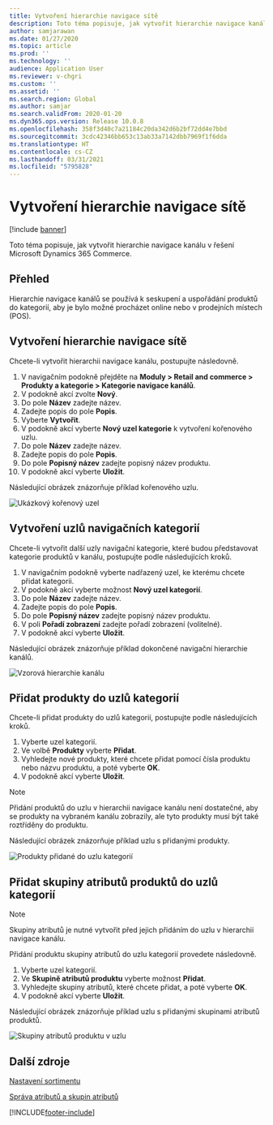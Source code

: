 ```yaml
---
title: Vytvoření hierarchie navigace sítě
description: Toto téma popisuje, jak vytvořit hierarchie navigace kanálu v řešení Microsoft Dynamics 365 Commerce.
author: samjarawan
ms.date: 01/27/2020
ms.topic: article
ms.prod: ''
ms.technology: ''
audience: Application User
ms.reviewer: v-chgri
ms.custom: ''
ms.assetid: ''
ms.search.region: Global
ms.author: samjar
ms.search.validFrom: 2020-01-20
ms.dyn365.ops.version: Release 10.0.8
ms.openlocfilehash: 358f3d40c7a21184c20da342d6b2bf72dd4e7bbd
ms.sourcegitcommit: 3cdc42346bb653c13ab33a7142dbb7969f1f6dda
ms.translationtype: HT
ms.contentlocale: cs-CZ
ms.lasthandoff: 03/31/2021
ms.locfileid: "5795828"
---
```

# <a name="create-a-channel-navigation-hierarchy"></a>Vytvoření hierarchie navigace sítě


[!include [banner](includes/banner.md)]

Toto téma popisuje, jak vytvořit hierarchie navigace kanálu v řešení Microsoft Dynamics 365 Commerce.

## <a name="overview"></a>Přehled

Hierarchie navigace kanálů se používá k seskupení a uspořádání produktů do kategorií, aby je bylo možné procházet online nebo v prodejních místech (POS).

## <a name="create-a-channel-navigation-hierarchy"></a>Vytvoření hierarchie navigace sítě

Chcete-li vytvořit hierarchii navigace kanálu, postupujte následovně.

1. V navigačním podokně přejděte na **Moduly \> Retail and commerce \> Produkty a kategorie \> Kategorie navigace kanálů**.
1. V podokně akcí zvolte **Nový**.
1. Do pole **Název** zadejte název.
1. Zadejte popis do pole **Popis**.
1. Vyberte **Vytvořit**.
1. V podokně akcí vyberte **Nový uzel kategorie** k vytvoření kořenového uzlu.
1. Do pole **Název** zadejte název.
1. Zadejte popis do pole **Popis**.
1. Do pole **Popisný název** zadejte popisný název produktu.
1. V podokně akcí vyberte **Uložit**.

Následující obrázek znázorňuje příklad kořenového uzlu.

![Ukázkový kořenový uzel](media/create-channel-hierarchy-1.png)

## <a name="create-navigation-category-nodes"></a>Vytvoření uzlů navigačních kategorií

Chcete-li vytvořit další uzly navigační kategorie, které budou představovat kategorie produktů v kanálu, postupujte podle následujících kroků.

1. V navigačním podokně vyberte nadřazený uzel, ke kterému chcete přidat kategorii.
1. V podokně akcí vyberte možnost **Nový uzel kategorií**.
1. Do pole **Název** zadejte název.
1. Zadejte popis do pole **Popis**.
1. Do pole **Popisný název** zadejte popisný název produktu.
1. V poli **Pořadí zobrazení** zadejte pořadí zobrazení (volitelné).
1. V podokně akcí vyberte **Uložit**.

Následující obrázek znázorňuje příklad dokončené navigační hierarchie kanálů.

![Vzorová hierarchie kanálu](media/create-channel-hierarchy-2.png)

## <a name="add-products-to-category-nodes"></a>Přidat produkty do uzlů kategorií

Chcete-li přidat produkty do uzlů kategorií, postupujte podle následujících kroků.

1. Vyberte uzel kategorií.
1. Ve volbě **Produkty** vyberte **Přidat**.
1. Vyhledejte nové produkty, které chcete přidat pomocí čísla produktu nebo názvu produktu, a poté vyberte **OK**.
1. V podokně akcí vyberte **Uložit**.

> [!NOTE]
> Přidání produktů do uzlu v hierarchii navigace kanálu není dostatečné, aby se produkty na vybraném kanálu zobrazily, ale tyto produkty musí být také roztříděny do produktu.

Následující obrázek znázorňuje příklad uzlu s přidanými produkty.

![Produkty přidané do uzlu kategorií](media/create-channel-hierarchy-3.png)

## <a name="add-product-attribute-groups-to-category-nodes"></a>Přidat skupiny atributů produktů do uzlů kategorií

> [!NOTE]
> Skupiny atributů je nutné vytvořit před jejich přidáním do uzlu v hierarchii navigace kanálu.

Přidání produktu skupiny atributů do uzlu kategorií provedete následovně.

1. Vyberte uzel kategorií.
1. Ve **Skupině atributů produktu** vyberte možnost **Přidat**.
1. Vyhledejte skupiny atributů, které chcete přidat, a poté vyberte **OK**.
1. V podokně akcí vyberte **Uložit**.

Následující obrázek znázorňuje příklad uzlu s přidanými skupinami atributů produktů.

![Skupiny atributů produktu v uzlu](media/create-channel-hierarchy-4.png)

## <a name="additional-resources"></a>Další zdroje

[Nastavení sortimentu](set-up-assortments.md)

[Správa atributů a skupin atributů](attribute-attributegroups-lifecycle.md)


[!INCLUDE[footer-include](../includes/footer-banner.md)]